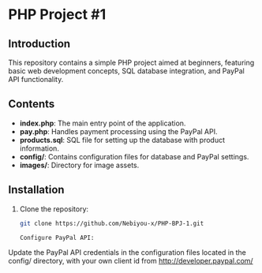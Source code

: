 # PHP Project #1

## Introduction
This repository contains a simple PHP project aimed at beginners, featuring basic web development concepts, SQL database integration, and PayPal API functionality.

## Contents
- **index.php**: The main entry point of the application.
- **pay.php**: Handles payment processing using the PayPal API.
- **products.sql**: SQL file for setting up the database with product information.
- **config/**: Contains configuration files for database and PayPal settings.
- **images/**: Directory for image assets.


## Installation
1. Clone the repository:
   ```bash
   git clone https://github.com/Nebiyou-x/PHP-BPJ-1.git

   Configure PayPal API:
Update the PayPal API credentials in the configuration files located in the config/ directory, with your own client id from http://developer.paypal.com/ 
